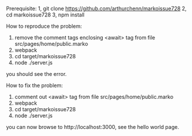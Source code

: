 Prerequisite:
  1, git clone https://github.com/arthurchenn/markoissue728
  2, cd markoissue728
  3, npm install


How to reproduce the problem:

  1) remove the comment tags enclosing \<await\> tag from file src/pages/home/public.marko
  2) webpack
  3) cd target/markoissue728
  4) node ./server.js

  you should see the error.


How to fix the problem:
  1) comment out \<await\> tag from file src/pages/home/public.marko
  2) webpack
  3) cd target/markoissue728
  4) node ./server.js

  you can now browse to http://localhost:3000, see the hello world page.
